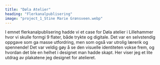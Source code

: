 ```yaml
---
title: "Døla Atelier"
heading: "Flerkanalpublisering"
image: "project_1_Stine Marie Grønsveen.webp"
---
```


I emnet flerkanalpublisering hadde vi et case for Døla atelier i Lillehammer hvor vi skulle formgi 9 flater, både trykte og digitale. Det var en selvstendig oppgave som ga masse utfordring, men som også var utrolig lærerik og spennende! Det var veldig gøy å se den visuelle identiteten vokse frem, og hvordan det ble en helhet i designet man hadde skapt. Her viser jeg et lite utdrag av plakatene jeg designet for atelieret.
